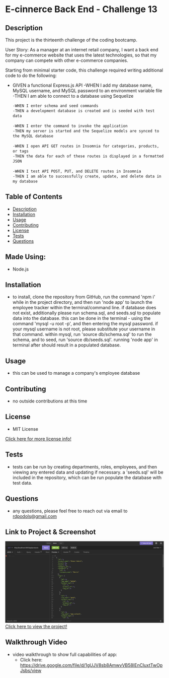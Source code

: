 # E-cinnerce Back End - Challenge 13

## Description
This project is the thirteenth challenge of the coding bootcamp.

User Story: As a manager at an internet retail company, I want a back end for my e-commerce website that uses the latest technologies, so that my company can compete with other e-commerce companies.

Starting from minimal starter code, this challenge required writing additional code to do the following:
*   GIVEN a functional Express.js API
        -WHEN I add my database name, MySQL username, and MySQL password to an environment variable file
        -THEN I am able to connect to a database using Sequelize

        -WHEN I enter schema and seed commands
        -THEN a development database is created and is seeded with test data

        -WHEN I enter the command to invoke the application
        -THEN my server is started and the Sequelize models are synced to the MySQL database

        -WHEN I open API GET routes in Insomnia for categories, products, or tags
        -THEN the data for each of these routes is displayed in a formatted JSON

        -WHEN I test API POST, PUT, and DELETE routes in Insomnia
        -THEN I am able to successfully create, update, and delete data in my database

## Table of Contents
- [Description](#description)
- [Installation](#installation)
- [Usage](#usage)
- [Contributing](#contributing)
- [License](#license)
- [Tests](#tests)
- [Questions](#questions)

## Made Using:
* Node.js

## Installation
* to install, clone the repository from GitHub, run the command 'npm i' while in the project directory, and then run 'node app' to launch the employee tracker within the terminal/command line.  if database does not exist, additionally please run schema.sql, and seeds.sql to populate data into the database.  this can be done in the terminal - using the command 'mysql -u root -p', and then entering the mysql password.  if your mysql username is not root, please substitute your username in that command.  within mysql, run 'source db/schema.sql' to run the schema, and to seed, run 'source db/seeds.sql'.  running 'node app' in terminal after should result in a populated database.

## Usage
* this can be used to manage a company's employee database

## Contributing
* no outside contributions at this time

## License
* MIT License

[Click here for more license info!](https://choosealicense.com/licenses/mit/)

## Tests
* tests can be run by creating departments, roles, employees, and then viewing any entered data and updating if necessary.  a 'seeds.sql' will be included in the repository, which can be run populate the database with test data.

## Questions
* any questions, please feel free to reach out via email to rdpodols@gmail.com

## Link to Project & Screenshot
![E-commerece-back-end Screenshot)](/assets/images/applicationImage1.png)
[Click here to view the project!](https://rpodols.github.io/e-commerce-back-end/)

## Walkthrough Video
* video walkthrough to show full capabilities of app:
    - Click here: https://drive.google.com/file/d/1gUJV8sb8AmwvVB58IEnCluxtTwOpJsbs/view
